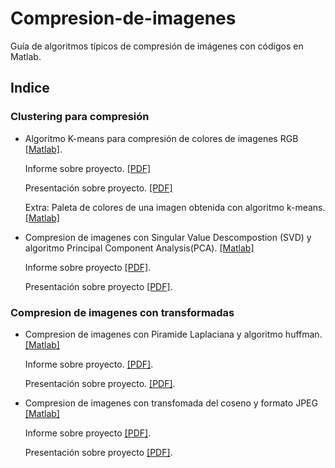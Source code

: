 # Compresion-de-imagenes
Guía de algoritmos típicos de compresión de imágenes con códigos en Matlab.

## Indice

### Clustering para compresión
* Algoritmo K-means para compresión de colores de imagenes RGB [[Matlab]](https://github.com/FlySka/Compresion-de-imagenes/blob/main/Compresion-de-colores-con-kmeans/clustering_JoaquinFarias.m).
    
     Informe sobre proyecto. [[PDF]](https://github.com/FlySka/Compresion-de-imagenes/blob/main/Compresion-de-colores-con-kmeans/Informe_k-means.pdf)
    
     Presentación sobre proyecto. [[PDF]](https://github.com/FlySka/Compresion-de-imagenes/blob/main/Compresion-de-colores-con-kmeans/PPT_kmeans.pdf)

     Extra: Paleta de colores de una imagen obtenida con algoritmo k-means. [[Matlab]](https://github.com/FlySka/Compresion-de-imagenes/blob/main/Compresion-de-colores-con-kmeans/kmeans_paleta_de_colores.m)
     

* Compresion de imagenes con Singular Value Descompostion (SVD) y algoritmo Principal Component Analysis(PCA). [[Matlab]](https://github.com/FlySka/Compresion-de-imagenes/blob/main/Compresion-de-imagenes-SVD%2BPCA/SVD_JoaquinFarias.m)

    Informe sobre proyecto [[PDF]](https://github.com/FlySka/Compresion-de-imagenes/blob/main/Compresion-de-imagenes-SVD%2BPCA/infome_SVD%2BPCA_Joaquin%20Farias.pdf).
    
    Presentación sobre proyecto [[PDF]](https://github.com/FlySka/Compresion-de-imagenes/blob/main/Compresion-de-imagenes-SVD%2BPCA/PPT_SVD%2BPCA_Joaquin%20Farias.pdf).

### Compresion de imagenes con transformadas
* Compresion de imagenes con Piramide Laplaciana y algoritmo huffman. [[Matlab]](https://github.com/FlySka/Compresion-de-imagenes/blob/main/Compresion-de-imagenes-piramide-laplaciana/CompresionPiramideLaplaciana_JoaquinFarias.m)
    
    Informe sobre proyecto. [[PDF]](https://github.com/FlySka/Compresion-de-imagenes/blob/main/Compresion-de-imagenes-piramide-laplaciana/informe_laplaciana_Joaquin%20Farias.pdf).
    
    Presentación sobre proyecto. [[PDF]](https://github.com/FlySka/Compresion-de-imagenes/blob/main/Compresion-de-imagenes-piramide-laplaciana/PPT_laplaciana_Joaquin%20Farias.pdf).
    

* Compresion de imagenes con transfomada del coseno y formato JPEG [[Matlab]]()
    
    Informe sobre proyecto [[PDF]](https://github.com/FlySka/Compresion-de-imagenes/blob/main/Compresion-de-colores-con-kmeans/Informe_k-means.pdf).
    
    Presentación sobre proyecto [[PDF]](https://github.com/FlySka/Compresion-de-imagenes/blob/main/Compresion-de-colores-con-kmeans/PPT_kmeans.pdf).
